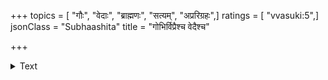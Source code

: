 +++
topics = [ "गौः", "वेदाः", "ब्राह्मणः", "सत्यम्", "अप्ररिग्रहः",]
ratings = [ "vvasuki:5",]
jsonClass = "Subhaashita"
title = "गोभिर्विप्रैश्च वेदैश्च"

+++

<details><summary>Text</summary>

गोभिर्विप्रैश्च वेदैश्च सतीभिः सत्यवादिभिः।  
अलुब्धैर्दानशीलैश्च सप्तभिर्धार्यते मही ॥
</details>
